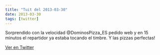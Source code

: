 ```yaml
---
title: "Tuit del 2013-03-30"
date: 2013-03-30
tags: [twitter]
---
```


Sorprendido con la velocidad @DominosPizza_ES pedido web y en 15 minutos el repartidor ya estaba tocando el timbre. Y las pizzas perfectas!



[Ver en Twitter](https://twitter.com/i/web/status/318113880171745283)
